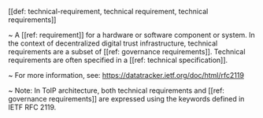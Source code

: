 [[def: technical-requirement, technical requirement, technical requirements]]

~ A [[ref: requirement]] for a hardware or software component or system. In the context of decentralized digital trust infrastructure, technical requirements are a subset of [[ref: governance requirements]]. Technical requirements are often specified in a [[ref: technical specification]].

~ For more information, see: <https://datatracker.ietf.org/doc/html/rfc2119> 

~ Note: In ToIP architecture, both technical requirements and [[ref: governance requirements]] are expressed using the keywords defined in IETF RFC 2119.
